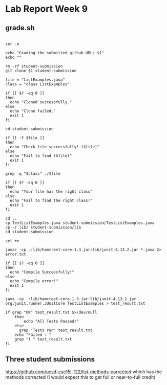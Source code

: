 # Lab Report Week 9

## grade.sh
```

set -e

echo "Grading the submitted github URL: $1"
echo ""

rm -rf student-submission
git clone $1 student-submission 

file = "ListExamples.java"
class = "class ListExamples"

if [[ $? -eq 0 ]]
then
  echo "Cloned successfully."
else
  echo "Clone failed."
  exit 1
fi

cd student-submission

if [[ -f $file ]]
then
  echo "Check file successfully! ($file)"
else
  echo "Fail to find ($file)"
  exit 1
fi

grep -q "$class" ./$file

if [[ $? -eq 0 ]]
then
  echo "Your file has the right class"
else
  echo "Fail to find the right class!"
  exit 1
fi

cd ..
cp TestListExamples.java student-submission/TestListExamples.java
cp -r lib/ student-submission/lib
cd student-submission

set +e

javac -cp .:lib/hamcrest-core-1.3.jar:lib/junit-4.13.2.jar *.java 2> error.txt

if [[ $? -eq 0 ]]
then
  echo "Compile Successfully!"
else
  echo "Compile error!"
  exit 1
fi

java -cp .:lib/hamcrest-core-1.3.jar:lib/junit-4.13.2.jar org.junit.runner.JUnitCore TestListExamples > test_result.txt

if grep "OK" test_result.txt &>/dev/null
    then
        echo "All Tests Passed!"
    else
      grep "Tests run" test_result.txt
    echo "Failed : "
    grep ") " test_result.txt
fi
```
## Three student submissions
https://github.com/ucsd-cse15l-f22/list-methods-corrected which has the methods corrected (I would expect this to get full or near-to-full credit)
